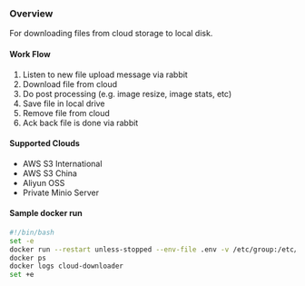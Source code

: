 ### Overview

For downloading files from cloud storage to local disk.

#### Work Flow

1. Listen to new file upload message via rabbit
2. Download file from cloud
3. Do post processing (e.g. image resize, image stats, etc)
4. Save file in local drive
5. Remove file from cloud
6. Ack back file is done via rabbit 

#### Supported Clouds

* AWS S3 International
* AWS S3 China
* Aliyun OSS
* Private Minio Server

#### Sample docker run
```bash
#!/bin/bash
set -e
docker run --restart unless-stopped --env-file .env -v /etc/group:/etc/group:ro -v /etc/passwd:/etc/passwd:ro -u $( id -u $USER ):$( id -g $USER ) -v /mnt/data/user_drive:/mnt/data/user_drive --name alti-downloader -d jackytck/cloud-downloader-docker:v0.0.1
docker ps
docker logs cloud-downloader
set +e
```
